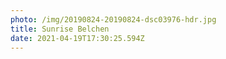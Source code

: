 ```yaml
---
photo: /img/20190824-20190824-dsc03976-hdr.jpg
title: Sunrise Belchen
date: 2021-04-19T17:30:25.594Z
---
```

